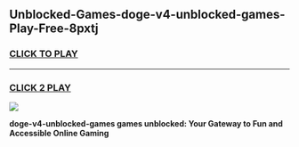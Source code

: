 
## Unblocked-Games-doge-v4-unblocked-games-Play-Free-8pxtj
<h3>
<a href="https://premium76.site?title=doge-v4-unblocked-games&ref=18A1">CLICK TO PLAY</a></h3>
<hr>

<h3>
<a href="https://premium76.site?title=doge-v4-unblocked-games&ref=18A1">CLICK 2 PLAY</a>
  
</h3>

<a href="https://premium76.site?title=doge-v4-unblocked-games&ref=18A1"><img src="https://clearcache.store/games.png"></a>


**doge-v4-unblocked-games games unblocked: Your Gateway to Fun and Accessible Online Gaming**
